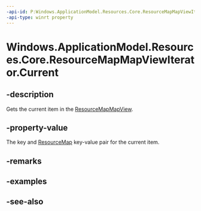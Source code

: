 ```yaml
---
-api-id: P:Windows.ApplicationModel.Resources.Core.ResourceMapMapViewIterator.Current
-api-type: winrt property
---
```


<!-- Property syntax
public Windows.Foundation.Collections.IKeyValuePair<string, Windows.ApplicationModel.Resources.Core.ResourceMap> Current { get; }
-->

# Windows.ApplicationModel.Resources.Core.ResourceMapMapViewIterator.Current

## -description
Gets the current item in the [ResourceMapMapView](resourcemapmapview.md).

## -property-value
The key and [ResourceMap](resourcemap.md) key-value pair for the current item.

## -remarks

## -examples

## -see-also
